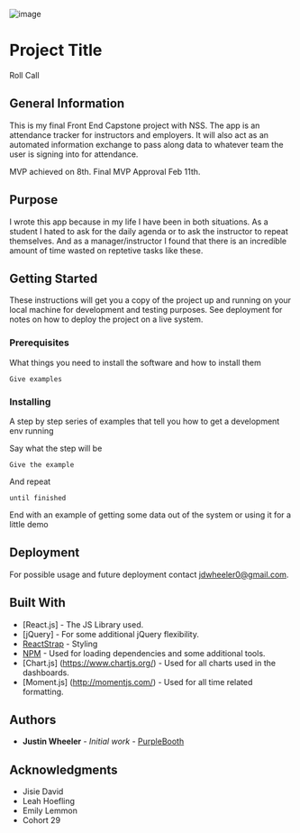 ![image](https://user-images.githubusercontent.com/3199884/54216519-ccf7b300-44b7-11e9-983f-414622b76f27.png)


# Project Title

Roll Call

## General Information

This is my final Front End Capstone project with NSS. The app is an attendance tracker for instructors and employers. It will also act as an automated information exchange to pass along data to whatever team the user is signing into for attendance.

MVP achieved on 8th. Final MVP Approval Feb 11th.

## Purpose 

I wrote this app because in my life I have been in both situations. As a student I hated to ask for the daily agenda or to ask the instructor to repeat themselves. And as a manager/instructor I found that there is an incredible amount of time wasted on reptetive tasks like these.


## Getting Started

These instructions will get you a copy of the project up and running on your local machine for development and testing purposes. See deployment for notes on how to deploy the project on a live system.

### Prerequisites

What things you need to install the software and how to install them

```
Give examples
```

### Installing

A step by step series of examples that tell you how to get a development env running

Say what the step will be

```
Give the example
```

And repeat

```
until finished
```

End with an example of getting some data out of the system or using it for a little demo


## Deployment

For possible usage and future deployment contact jdwheeler0@gmail.com.

## Built With

* [React.js] - The JS Library used.
* [jQuery] - For some additional jQuery flexibility.
* [ReactStrap](https://reactstrap.github.io/) - Styling
* [NPM](https://www.npmjs.com/) - Used for loading dependencies and some additional tools.
* [Chart.js] (https://www.chartjs.org/) - Used for all charts used in the dashboards.
* [Moment.js] (http://momentjs.com/) - Used for all time related formatting.

## Authors

* **Justin Wheeler** - *Initial work* - [PurpleBooth](https://github.com/PurpleBooth)


## Acknowledgments

* Jisie David
* Leah Hoefling
* Emily Lemmon
* Cohort 29






